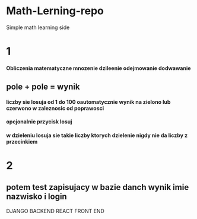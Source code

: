 # Math-Lerning-repo
Simple math learning side

# 1 
#### Obliczenia matematyczne mnozenie dzileenie odejmowanie dodwawanie 
## pole + pole = wynik 

#### liczby sie losuja od 1 do 100 oautomatycznie wynik na zielono lub czerwono w zaleznosic od poprawosci 
#### opcjonalnie przycisk losuj 
####  w dzieleniu losuja sie takie liczby ktorych dzielenie nigdy nie da liczby z przecinkiem  

# 2
## potem test zapisujacy w bazie danch wynik imie nazwisko i login 

DJANGO BACKEND 
REACT FRONT END
